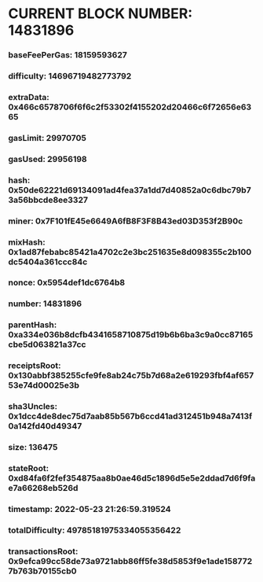 # CURRENT BLOCK NUMBER: 14831896

### baseFeePerGas: 18159593627
### difficulty: 14696719482773792
### extraData: 0x466c6578706f6f6c2f53302f4155202d20466c6f72656e6365
### gasLimit: 29970705
### gasUsed: 29956198
### hash: 0x50de62221d69134091ad4fea37a1dd7d40852a0c6dbc79b73a56bbcde8ee3327
### miner: 0x7F101fE45e6649A6fB8F3F8B43ed03D353f2B90c
### mixHash: 0x1ad87febabc85421a4702c2e3bc251635e8d098355c2b100dc5404a361ccc84c
### nonce: 0x5954def1dc6764b8
### number: 14831896
### parentHash: 0xa334e036b8dcfb4341658710875d19b6b6ba3c9a0cc87165cbe5d063821a37cc
### receiptsRoot: 0x130abbf385255cfe9fe8ab24c75b7d68a2e619293fbf4af65753e74d00025e3b
### sha3Uncles: 0x1dcc4de8dec75d7aab85b567b6ccd41ad312451b948a7413f0a142fd40d49347
### size: 136475
### stateRoot: 0xd84fa6f2fef354875aa8b0ae46d5c1896d5e5e2ddad7d6f9fae7a66268eb526d
### timestamp: 2022-05-23 21:26:59.319524
### totalDifficulty: 49785181975334055356422
### transactionsRoot: 0x9efca99cc58de73a9721abb86ff5fe38d5853f9e1ade1587727b763b70155cb0

